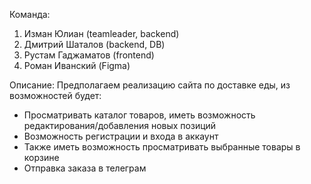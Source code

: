 Команда:
1. Изман Юлиан (teamleader, backend)
2. Дмитрий Шаталов (backend, DB)
3. Рустам Гаджаматов (frontend)
4. Роман Иванский (Figma)

Описание:
Предполагаем реализацию сайта по доставке еды, из возможностей будет:
* Просматривать каталог товаров, иметь возможность редактирования/добавления новых позиций
* Возможность регистрации и входа в аккаунт
* Также иметь возможность просматривать выбранные товары в корзине
* Отправка заказа в телеграм
